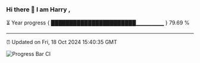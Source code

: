 ### Hi there 👋 I am Harry , 

⏳ Year progress { ███████████████████████▁▁▁▁▁▁▁ } 79.69 %

---

⏰ Updated on Fri, 18 Oct 2024 15:40:35 GMT

![Progress Bar CI](https://github.com/duykhang68/duykhang68/workflows/Progress%20Bar%20CI/badge.svg)
